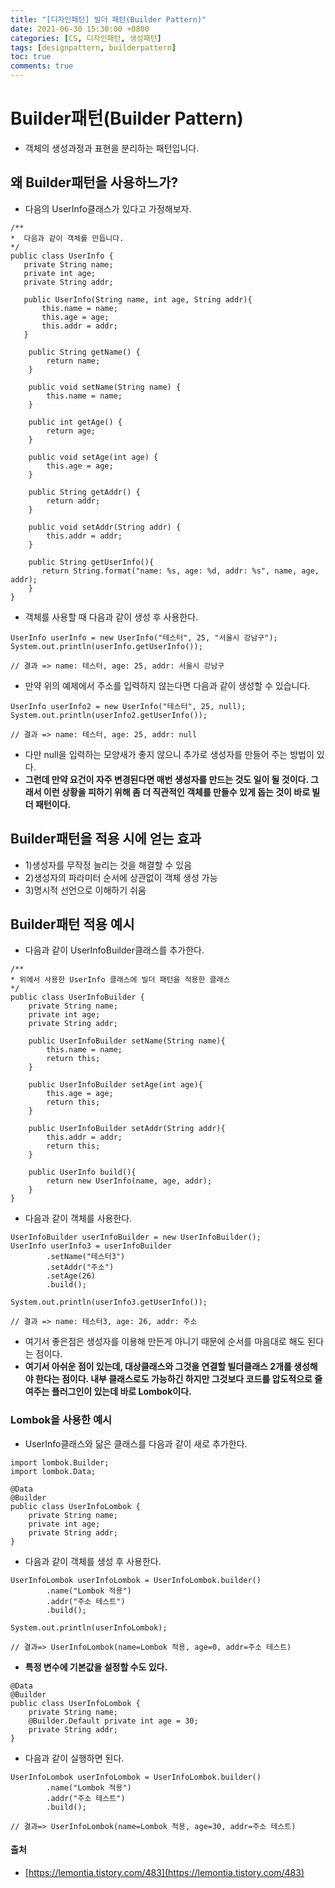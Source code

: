 ```yaml
---
title: "[디자인패턴] 빌더 패턴(Builder Pattern)"
date: 2021-06-30 15:30:00 +0800
categories: [CS, 디자인패턴, 생성패턴]
tags: [designpattern, builderpattern]
toc: true
comments: true
---
```


# Builder패턴(Builder Pattern)
- 객체의 생성과정과 표현을 분리하는 패턴입니다.

## 왜 Builder패턴을 사용하느가?
- 다음의 UserInfo클래스가 있다고 가정해보자.

~~~
/**
*  다음과 같이 객체를 만듭니다.
*/
public class UserInfo {
   private String name;
   private int age;
   private String addr;

   public UserInfo(String name, int age, String addr){
       this.name = name;
       this.age = age;
       this.addr = addr;
   }

    public String getName() {
        return name;
    }

    public void setName(String name) {
        this.name = name;
    }

    public int getAge() {
        return age;
    }

    public void setAge(int age) {
        this.age = age;
    }

    public String getAddr() {
        return addr;
    }

    public void setAddr(String addr) {
        this.addr = addr;
    }

    public String getUserInfo(){
       return String.format("name: %s, age: %d, addr: %s", name, age, addr);
    }
}
~~~

- 객체를 사용할 때 다음과 같이 생성 후 사용한다.

~~~
UserInfo userInfo = new UserInfo("테스터", 25, "서울시 강남구");
System.out.println(userInfo.getUserInfo());

// 결과 => name: 테스터, age: 25, addr: 서울시 강남구
~~~

- 만약 위의 예제에서 주소를 입력하지 않는다면 다음과 같이 생성할 수 있습니다.

~~~
UserInfo userInfo2 = new UserInfo("테스터", 25, null);
System.out.println(userInfo2.getUserInfo());

// 결과 => name: 테스터, age: 25, addr: null
~~~

- 다만 null을 입력하는 모양새가 좋지 않으니 추가로 생성자를 만들어 주는 방법이 있다.
- <b>그런데 만약 요건이 자주 변경된다면 매번 생성자를 만드는 것도 일이 될 것이다. 그래서 이런 상황을 피하기 위해 좀 더 직관적인 객체를 만들수 있게 돕는 것이 바로 빌더 패턴이다.</b>

## Builder패턴을 적용 시에 얻는 효과
- 1)생성자를 무작정 늘리는 것을 해결할 수 있음
- 2)생성자의 파라미터 순서에 상관없이 객체 생성 가능
- 3)명시적 선언으로 이해하기 쉬움

## Builder패턴 적용 예시
- 다음과 같이 UserInfoBuilder클래스를 추가한다.

~~~
/**
* 위에서 사용한 UserInfo 클래스에 빌더 패턴을 적용한 클래스
*/
public class UserInfoBuilder {
    private String name;
    private int age;
    private String addr;

    public UserInfoBuilder setName(String name){
        this.name = name;
        return this;
    }

    public UserInfoBuilder setAge(int age){
        this.age = age;
        return this;
    }

    public UserInfoBuilder setAddr(String addr){
        this.addr = addr;
        return this;
    }

    public UserInfo build(){
        return new UserInfo(name, age, addr);
    }
}
~~~

- 다음과 같이 객체를 사용한다.

~~~
UserInfoBuilder userInfoBuilder = new UserInfoBuilder();
UserInfo userInfo3 = userInfoBuilder
        .setName("테스터3")
        .setAddr("주소")
        .setAge(26)
        .build();

System.out.println(userInfo3.getUserInfo());

// 결과 => name: 테스터3, age: 26, addr: 주소
~~~

- 여기서 좋은점은 생성자를 이용해 만든게 아니기 때문에 순서를 마음대로 해도 된다는 점이다.
- <b>여기서 아쉬운 점이 있는데, 대상클래스와 그것을 연결할 빌더클래스 2개를 생성해야 한다는 점이다. 내부 클래스로도 가능하긴 하지만 그것보다 코드를 압도적으로 줄여주는 플러그인이 있는데 바로 Lombok이다.</b>

### Lombok을 사용한 예시
- UserInfo클래스와 닮은 클래스를 다음과 같이 새로 추가한다.

~~~
import lombok.Builder;
import lombok.Data;

@Data
@Builder
public class UserInfoLombok {
    private String name;
    private int age;
    private String addr;
}
~~~

- 다음과 같이 객체를 생성 후 사용한다.

~~~
UserInfoLombok userInfoLombok = UserInfoLombok.builder()
        .name("Lombok 적용")
        .addr("주소 테스트")
        .build();

System.out.println(userInfoLombok);

// 결과=> UserInfoLombok(name=Lombok 적용, age=0, addr=주소 테스트)
~~~

- <b>특정 변수에 기본값을 설정할 수도 있다.</b>

~~~
@Data
@Builder
public class UserInfoLombok {
    private String name;
    @Builder.Default private int age = 30;
    private String addr;
}
~~~

- 다음과 같이 실행하면 된다.

~~~
UserInfoLombok userInfoLombok = UserInfoLombok.builder()
        .name("Lombok 적용")
        .addr("주소 테스트")
        .build();

// 결과=> UserInfoLombok(name=Lombok 적용, age=30, addr=주소 테스트)
~~~

#### 출처
- [https://lemontia.tistory.com/483](https://lemontia.tistory.com/483)